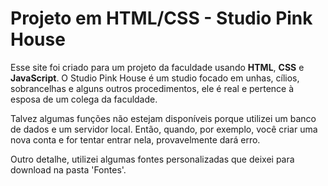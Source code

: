 # Projeto em HTML/CSS - Studio Pink House
Esse site foi criado para um projeto da faculdade usando **HTML**, **CSS** e **JavaScript**. 
O Studio Pink House é um studio focado em unhas, cílios, sobrancelhas e alguns outros procedimentos, ele é real e pertence à esposa de um colega da faculdade.

Talvez algumas funções não estejam disponíveis porque utilizei um banco de dados e um servidor local. Então, quando, por exemplo, você criar uma nova conta e for tentar entrar nela, provavelmente dará erro.

Outro detalhe, utilizei algumas fontes personalizadas que deixei para download na pasta 'Fontes'.
